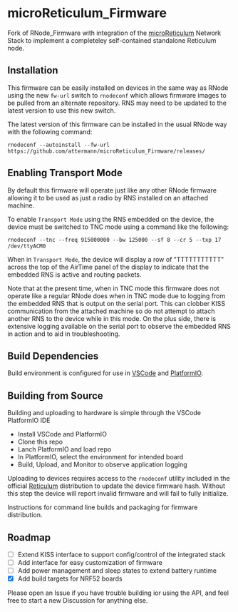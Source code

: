 # microReticulum_Firmware

Fork of RNode_Firmware with integration of the [microReticulum](https://github.com/attermann/microReticulum) Network Stack to implement a completeley self-contained standalone Reticulum node.

## Installation

This firmware can be easily installed on devices in the same way as RNode using the new `fw-url` switch to `rnodeconf` which allows firmware images to be pulled from an alternate repository. RNS may need to be updated to the latest version to use this new switch.

The latest version of this firmware can be installed in the usual RNode way with the following command:
```
rnodeconf --autoinstall --fw-url https://github.com/attermann/microReticulum_Firmware/releases/
```

## Enabling Transport Mode

By default this firmware will operate just like any other RNode firmware allowing it to be used as just a radio by RNS installed on an attached machine.

To enable `Transport Mode` using the RNS embedded on the device, the device must be switched to TNC mode using a command like the following:
```
rnodeconf --tnc --freq 915000000 --bw 125000 --sf 8 --cr 5 --txp 17 /dev/ttyACM0
```
When in `Transport Mode`, the device will display a row of "TTTTTTTTTTT" across the top of the AirTime panel of the display to indicate that the embedded RNS is active and routing packets.

Note that at the present time, when in TNC mode this firmware does not operate like a regular RNode does when in TNC mode due to logging from the embedded RNS that is output on the serial port. This can clobber KISS communication from the attached machine so do not attempt to attach another RNS to the device while in this mode. On the plus side, there is extensive logging available on the serial port to observe the embedded RNS in action and to aid in troubleshooting.

## Build Dependencies

Build environment is configured for use in [VSCode](https://code.visualstudio.com/) and [PlatformIO](https://platformio.org/).

## Building from Source

Building and uploading to hardware is simple through the VSCode PlatformIO IDE
- Install VSCode and PlatformIO
- Clone this repo
- Lanch PlatformIO and load repo
- In PlatformIO, select the environment for intended board
- Build, Upload, and Monitor to observe application logging

Uploading to devices requires access to the `rnodeconf` utility included in the official [Reticulum](https://github.com/markqvist/Reticulum) distribution to update the device firmware hash. Without this step the device will report invalid firmware and will fail to fully initialize.

Instructions for command line builds and packaging for firmware distribution.

## Roadmap

- [ ] Extend KISS interface to support config/control of the integrated stack
- [ ] Add interface for easy customization of firmware
- [ ] Add power management and sleep states to extend battery runtime
- [x] Add build targets for NRF52 boards

Please open an Issue if you have trouble building ior using the API, and feel free to start a new Discussion for anything else.

